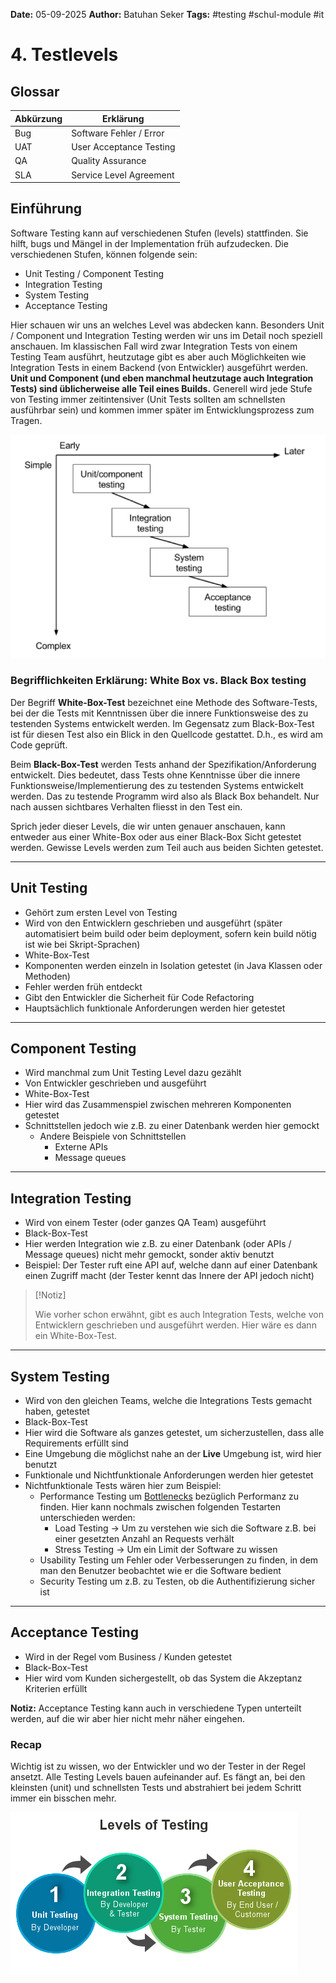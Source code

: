 
**Date:** 05-09-2025
**Author:** Batuhan Seker
**Tags:**  #testing #schul-module #it 
# 4. Testlevels

## Glossar

| Abkürzung | Erklärung               |
| --------- | ----------------------- |
| Bug       | Software Fehler / Error |
| UAT       | User Acceptance Testing |
| QA        | Quality Assurance       |
| SLA       | Service Level Agreement |

## Einführung

Software Testing kann auf verschiedenen Stufen (levels) stattfinden. Sie hilft, bugs und Mängel in der Implementation früh aufzudecken. Die verschiedenen Stufen, können folgende sein:
- Unit Testing / Component Testing
- Integration Testing
- System Testing
- Acceptance Testing

Hier schauen wir uns an welches Level was abdecken kann. Besonders Unit / Component und Integration Testing werden wir uns im Detail noch speziell anschauen. Im klassischen Fall wird zwar Integration Tests von einem Testing Team ausführt, heutzutage gibt es aber auch Möglichkeiten wie Integration Tests in einem Backend (von Entwickler) ausgeführt werden. **Unit und Component (und eben manchmal heutzutage auch Integration Tests) sind üblicherweise alle Teil eines Builds.** Generell wird jede Stufe von Testing immer zeitintensiver (Unit Tests sollten am schnellsten ausführbar sein) und kommen immer später im Entwicklungsprozess zum Tragen.


![](./x_ressources/2025-09-05/time-complexity/time-complexity.png)

### Begrifflichkeiten Erklärung: White Box vs. Black Box testing

Der Begriff **White-Box-Test** bezeichnet eine Methode des Software-Tests, bei der die Tests mit Kenntnissen über die innere Funktionsweise des zu testenden Systems entwickelt werden. Im Gegensatz zum Black-Box-Test ist für diesen Test also ein Blick in den Quellcode gestattet. D.h., es wird am Code geprüft.

Beim **Black-Box-Test** werden Tests anhand der Spezifikation/Anforderung entwickelt. Dies bedeutet, dass Tests ohne Kenntnisse über die innere Funktionsweise/Implementierung des zu testenden Systems entwickelt werden. Das zu testende Programm wird also als Black Box behandelt. Nur nach aussen sichtbares Verhalten fliesst in den Test ein.

Sprich jeder dieser Levels, die wir unten genauer anschauen, kann entweder aus einer White-Box oder aus einer Black-Box Sicht getestet werden. Gewisse Levels werden zum Teil auch aus beiden Sichten getestet.

---

## Unit Testing

- Gehört zum ersten Level von Testing
- Wird von den Entwicklern geschrieben und ausgeführt (später automatisiert beim build oder beim deployment, sofern kein build nötig ist wie bei Skript-Sprachen)
- White-Box-Test
- Komponenten werden einzeln in Isolation getestet (in Java Klassen oder Methoden)
- Fehler werden früh entdeckt
- Gibt den Entwickler die Sicherheit für Code Refactoring
- Hauptsächlich funktionale Anforderungen werden hier getestet

--- 

## Component Testing

- Wird manchmal zum Unit Testing Level dazu gezählt
- Von Entwickler geschrieben und ausgeführt
- White-Box-Test
- Hier wird das Zusammenspiel zwischen mehreren Komponenten getestet
- Schnittstellen jedoch wie z.B. zu einer Datenbank werden hier gemockt
	- Andere Beispiele von Schnittstellen
		- Externe APIs
		- Message queues

---
## Integration Testing

- Wird von einem Tester (oder ganzes QA Team) ausgeführt
- Black-Box-Test
- Hier werden Integration wie z.B. zu einer Datenbank (oder APIs / Message queues) nicht mehr gemockt, sonder aktiv benutzt
- Beispiel: Der Tester ruft eine API auf, welche dann auf einer Datenbank einen Zugriff macht (der Tester kennt das Innere der API jedoch nicht)

> [!Notiz]
>
> Wie vorher schon erwähnt, gibt es auch Integration Tests, welche von Entwicklern geschrieben und ausgeführt werden. Hier wäre es dann ein White-Box-Test.


---

## System Testing

- Wird von den gleichen Teams, welche die Integrations Tests gemacht haben, getestet
- Black-Box-Test
- Hier wird die Software als ganzes getestet, um sicherzustellen, dass alle Requirements erfüllt sind
- Eine Umgebung die möglichst nahe an der **Live** Umgebung ist, wird hier benutzt
- Funktionale und Nichtfunktionale Anforderungen werden hier getestet
- Nichtfunktionale Tests wären hier zum Beispiel:
    - Performance Testing um [Bottlenecks](https://en.wikipedia.org/wiki/Bottleneck_\(software\)) bezüglich Performanz zu finden. Hier kann nochmals zwischen folgenden Testarten unterschieden werden:
        - Load Testing -> Um zu verstehen wie sich die Software z.B. bei einer gesetzten Anzahl an Requests verhält
        - Stress Testing -> Um ein Limit der Software zu wissen
    - Usability Testing um Fehler oder Verbesserungen zu finden, in dem man den Benutzer beobachtet wie er die Software bedient
    - Security Testing um z.B. zu Testen, ob die Authentifizierung sicher ist

---

## Acceptance Testing

- Wird in der Regel vom Business / Kunden getestet
- Black-Box-Test
- Hier wird vom Kunden sichergestellt, ob das System die Akzeptanz Kriterien erfüllt

**Notiz:** Acceptance Testing kann auch in verschiedene Typen unterteilt werden, auf die wir aber hier nicht mehr näher eingehen.

### Recap

Wichtig ist zu wissen, wo der Entwickler und wo der Tester in der Regel ansetzt. Alle Testing Levels bauen aufeinander auf. Es fängt an, bei den kleinsten (unit) und schnellsten Tests und abstrahiert bei jedem Schritt immer ein bisschen mehr.

![](./x_ressources/2025-09-05/who-does-what-level/who-does-what-level.png)